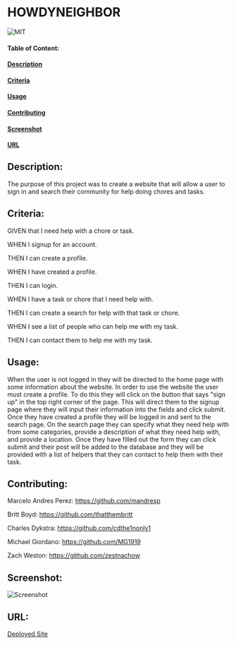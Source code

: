 # HOWDYNEIGHBOR

![MIT](https://img.shields.io/badge/License-MIT-blue)

#### Table of Content:

#### [Description](#description)

#### [Criteria](#criteria)

#### [Usage](#usage)

#### [Contributing](#contributing)

#### [Screenshot](#screenshot)

#### [URL](#url)

## Description:

The purpose of this project was to create a website that will allow a user to sign in and search their community for help doing chores and tasks.

## Criteria:

GIVEN that I need help with a chore or task.

WHEN I signup for an account.

THEN I can create a profile.

WHEN I have created a profile.

THEN I can login.

WHEN I have a task or chore that I need help with.

THEN I can create a search for help with that task or chore.

WHEN I see a list of people who can help me with my task.

THEN I can contact them to help me with my task.

## Usage:

When the user is not logged in they will be directed to the home page with some information about the website. In order to use the website the user must create a profile. To do this they will click on the button that says "sign up" in the top right corner of the page. This will direct them to the signup page where they will input their information into the fields and click submit. Once they have created a profile they will be logged in and sent to the search page. On the search page they can specify what they need help with from some categories, provide a description of what they need help with, and provide a location. Once they have filled out the form they can click submit and their post will be added to the database and they will be provided with a list of helpers that they can contact to help them with their task.

## Contributing:

Marcelo Andres Perez: https://github.com/mandresp

Britt Boyd: https://github.com/thatthembritt

Charles Dykstra: https://github.com/cdthe1nonly1

Michael Giordano: https://github.com/MG1919

Zach Weston: https://github.com/zestnachow

## Screenshot:

![Screenshot](./public/website-screenshot.png)

## URL:

[Deployed Site](howdyneighbor.herokuapp.com/)
